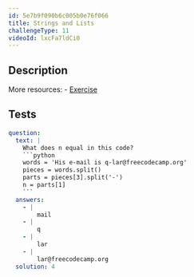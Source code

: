 ```yaml
---
id: 5e7b9f090b6c005b0e76f066
title: Strings and Lists
challengeType: 11
videoId: lxcFa7ldCi0
---
```


## Description
<section id='description'>
More resources:
- <a href="https://www.youtube.com/watch?v=-9TfJF2dwHI" target='_blank'>Exercise</a>
</section>

## Tests
<section id='tests'>

```yml
question:
  text: |
    What does n equal in this code?
    ```python
    words = 'His e-mail is q-lar@freecodecamp.org'
    pieces = words.split()
    parts = pieces[3].split('-')
    n = parts[1]
    ```
  answers:
    - |
        mail
    - |
        q
    - |
        lar
    - |
        lar@freecodecamp.org
  solution: 4
```

</section>
